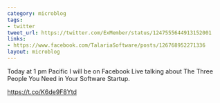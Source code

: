 ```yaml
---
category: microblog
tags:
- twitter
tweet_url: https://twitter.com/ExMember/status/1247555644913152001
links:
- https://www.facebook.com/TalariaSoftware/posts/126768952271336
layout: microblog
---
```

Today at 1 pm Pacific I will be on Facebook Live talking about The Three People You Need in Your Software Startup.

https://t.co/K6de9F8Ytd
